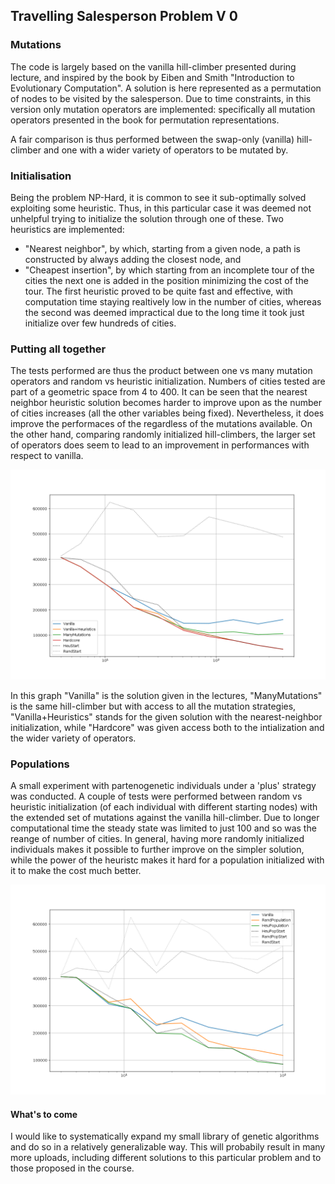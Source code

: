 ## Travelling Salesperson Problem  V 0

### Mutations

The code is largely based on the vanilla hill-climber presented during lecture, and inspired by the book by Eiben and Smith "Introduction to Evolutionary Computation".
A solution is here represented as a permutation of nodes to be visited by the salesperson. Due to time constraints, in this version only mutation operators are implemented: specifically all mutation operators presented in the book for permutation representations.

A fair comparison is thus performed between the swap-only (vanilla) hill-climber and one with a wider variety of operators to be mutated by.

### Initialisation

Being the problem NP-Hard, it is common to see it sub-optimally solved exploiting some heuristic. Thus, in this particular case it was deemed not unhelpful trying to initialize the solution through one of these.
Two heuristics are implemented:
- "Nearest neighbor", by which, starting from a given node, a path is constructed by always adding the closest node, and
- "Cheapest insertion", by which starting from an incomplete tour of the cities the next one is added in the position minimizing the cost of the tour.
The first heuristic proved to be quite fast and effective, with computation time staying realtively low in the number of cities, whereas the second was deemed impractical due to the long time it took just initialize over few hundreds of cities.

### Putting all together

The tests performed are thus the product between one vs many mutation operators and random vs heuristic initialization. Numbers of cities tested are part of a geometric space from 4 to 400.
It can be seen that the nearest neighbor heuristic solution becomes harder to improve upon as the number of cities increases (all the other variables being fixed). Nevertheless, it does improve the performaces of the regardless of the mutations available.
On the other hand, comparing randomly initialized hill-climbers, the larger set of operators does seem to lead to an improvement in performances with respect to vanilla.

![alt text](https://github.com/giovannipogg/computational_intelligence/blob/main/tsp/Figure_1.png)

In this graph "Vanilla" is the solution given in the lectures, "ManyMutations" is the same hill-climber but with access to all the mutation strategies, "Vanilla+Heuristics" stands for the given solution with the nearest-neighbor initialization, while "Hardcore" was given access both to the intialization and the wider variety of operators. 


### Populations

A small experiment with partenogenetic individuals under a 'plus' strategy was conducted.
A couple of tests were performed between random vs heuristic initialization (of each individual with different starting nodes) with the extended set of mutations against the vanilla hill-climber. Due to longer computational time the steady state was limited to just 100 and so was the reange of number of cities. In general, having more randomly initialized individuals makes it possible to further improve on the simpler solution, while the power of the heuristc makes it hard for a population initialized with it to make the cost much better.

![alt text](https://github.com/giovannipogg/computational_intelligence/blob/main/tsp/Figure_3.png)

#### What's to come

I would like to systematically expand my small library of genetic algorithms and do so in a relatively generalizable way. This will probabily result in many more uploads, including different solutions to this particular problem and to those proposed in the course. 
